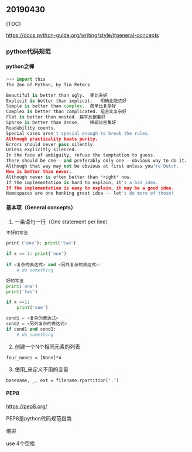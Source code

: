 ## 20190430

[TOC]

<https://docs.python-guide.org/writing/style/#general-concepts>

### python代码规范

#### python之禅

```python
>>> import this
The Zen of Python, by Tim Peters

Beautiful is better than ugly.	美比丑好
Explicit is better than implicit.	明确比隐式好	
Simple is better than complex.	简单比复杂好
Complex is better than complicated.	组合比复杂好
Flat is better than nested.	扁平比嵌套好
Sparse is better than dense.	稀疏比密集好
Readability counts.
Special cases aren't special enough to break the rules.
Although practicality beats purity.
Errors should never pass silently.
Unless explicitly silenced.
In the face of ambiguity, refuse the temptation to guess.
There should be one-- and preferably only one --obvious way to do it.
Although that way may not be obvious at first unless you're Dutch.
Now is better than never.
Although never is often better than *right* now.
If the implementation is hard to explain, it's a bad idea.
If the implementation is easy to explain, it may be a good idea.
Namespaces are one honking great idea -- let's do more of those!
```



#### 基本项（General concepts）

1. 一条语句一行（One statement per line）

```python
不好的写法

print（'one'); print('two')

if x == 1: print('one')
    
if <复杂的表达式> and <另外复杂的表达式>:
	# do something

好的写法
print('one')
print('two')

if x ==1:
    print('one')

cond1 = <复杂的表达式>
cond2 = <另外复杂的表达式>
if cond1 and cond2:
    # do something
```



2. 创建一个N个相同元素的列表

```
four_nones = [None]*4
```



3. 使用_来定义不用的变量

```
basename, _, ext = filename.rpartition('.')
```





#### PEP8

<https://pep8.org/>

PEP8是python代码规范指南



缩进

use 4个空格







